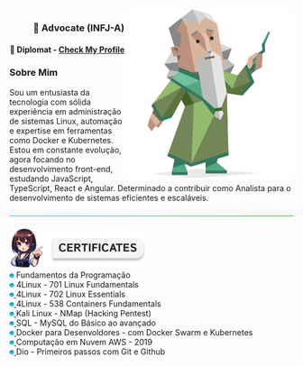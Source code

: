 <img align="right" src="https://raw.githubusercontent.com/Harlocks/design/main/assets/inkscape/characters/images.png" width="300px">

<div align="right">
    <h3>🔷 Advocate (INFJ-A)</h3>
    <h4>🔶 Diplomat - <a href="https://www.16personalities.com/profiles/b09e726debf10" target="_blank">Check My Profile</a></h4>
</div>

<div align="left">
    <h3>Sobre Mim</h3>
        <p>Sou um entusiasta da tecnologia com sólida experiência em administração de sistemas
            Linux, automação e expertise em ferramentas como Docker e Kubernetes.
            Estou em constante evolução, agora focando no desenvolvimento front-end, estudando JavaScript,
            TypeScript, React e Angular. Determinado a contribuir como Analista para o desenvolvimento
            de sistemas eficientes e escaláveis. </p>
        <!-- <p>Com expertise em DevOps e Bash; Certificado em Linux, Docker ( + Swarm & Compose), Kubernetes, SQL e Git; JavaScript, Typescript, React e Angular. </p> -->
</div>

[comment]: <> (Separator)
<img align="center" src="https://github.com/Harlocks/design/blob/main/assets/inkscape/separators/Line.png?raw=true">

<!-- > [!NOTE]
> Além do exposto, detenho proficiência em HTML, CSS, YAML e Markdown. -->
<img src="https://github.com/Harlocks/design/blob/main/assets/figma/banners/BannerCertificatev2.png?raw=true">

<div align="left">
    <a href="https://www.linkedin.com/learning/certificates/504f4d9f40072b744092bb6c2950823c9a445bd505361a698ef34e99055a8a36"><img src="https://github.com/Harlocks/design/blob/main/assets/figma/separators/Circle.png?raw=true"></a>
    Fundamentos da Programação
    <br>
    <a href="https://aia.4linux.com.br/pluginfile.php/1/tool_certificate/issues/1669678508/1367924847ER.pdf"><img src="https://github.com/Harlocks/design/blob/main/assets/figma/separators/Circle.png?raw=true"></a>
    4Linux - 701 Linux Fundamentals
    <br>
    <a href="https://aia.4linux.com.br/pluginfile.php/1/tool_certificate/issues/1675391171/1810068390ER.pdf">
    <img src="https://github.com/Harlocks/design/blob/main/assets/figma/separators/Circle.png?raw=true">
    </a>
    4Linux - 702 Linux Essentials
    <br>
    <a href="https://aia.4linux.com.br/pluginfile.php/1/tool_certificate/issues/1676249944/1781286897ER.pdf">
    <img src="https://github.com/Harlocks/design/blob/main/assets/figma/separators/Circle.png?raw=true">
    </a>
    4Linux - 538 Containers Fundamentals
    <br>
    <a href="https://www.udemy.com/certificate/UC-e8b41492-3cd0-46c1-b856-0f735d019834/">
    <img src="https://github.com/Harlocks/design/blob/main/assets/figma/separators/Circle.png?raw=true">
    </a>
    Kali Linux - NMap (Hacking Pentest)
    <br>
    <a href="https://www.udemy.com/certificate/UC-aa4e9467-d4f2-4b8a-86dd-a66195db4539/">
    <img src="https://github.com/Harlocks/design/blob/main/assets/figma/separators/Circle.png?raw=true">
    </a>
    SQL - MySQL do Básico ao avançado
    <br>
    <a href="https://www.udemy.com/certificate/UC-617eb56e-2a47-4315-ae81-f21d7c7c11d6/">
    <img src="https://github.com/Harlocks/design/blob/main/assets/figma/separators/Circle.png?raw=true">
    </a>
    Docker para Desenvoldores - com Docker Swarm e Kubernetes
    <br>
    <a href="https://www.udemy.com/certificate/UC-BQ9AEU2Z/">
    <img src="https://github.com/Harlocks/design/blob/main/assets/figma/separators/Circle.png?raw=true">
    </a>
    Computação em Nuvem AWS - 2019
    <br>
    <a href="https://github.com/Harlocks/certificates/blob/main/certificates/Dio%20-%20Primeiros%20passos%20com%20Git%20e%20Github.pdf">
    <img src="https://github.com/Harlocks/design/blob/main/assets/figma/separators/Circle.png?raw=true">
    </a>
    Dio - Primeiros passos com Git e Github
    <br>
</div>

<!-- <p align="center">
    <img src="https://github.com/Harlocks/keypirinha/blob/main/assets/images/separatorCircle.png?raw=true">
    <a>Fundamentos da Programação</a>
    <img src="https://github.com/Harlocks/keypirinha/blob/main/assets/images/separatorCircle.png?raw=true">
    <a>4Linux - 701 Linux Fundamentals</a>
    <img src="https://github.com/Harlocks/keypirinha/blob/main/assets/images/separatorCircle.png?raw=true">
    <a>4Linux - 702 Linux Essentials</a>
    <img src="https://github.com/Harlocks/keypirinha/blob/main/assets/images/separatorCircle.png?raw=true">
    <a>Kali Linux - NMap (Hacking e Pentest)</a>
    <img src="https://github.com/Harlocks/keypirinha/blob/main/assets/images/separatorCircle.png?raw=true">
    <a>SQL - MYSQL do Básico ao avançado</a>
    <img src="https://github.com/Harlocks/keypirinha/blob/main/assets/images/separatorCircle.png?raw=true">
    <a>Docker para Desenvolvedores - com Docker Swarm e Kubernetes</a>
    <img src="https://github.com/Harlocks/keypirinha/blob/main/assets/images/separatorCircle.png?raw=true">
    <a>Computação em Nuvem AWS - 2019</a>
    <img src="https://github.com/Harlocks/keypirinha/blob/main/assets/images/separatorCircle.png?raw=true">
    <a>Dio - Primeiros passos com Git e Github</a>
</p> -->

<!--
- <a href="https://www.linkedin.com/learning/certificates/504f4d9f40072b744092bb6c2950823c9a445bd505361a698ef34e99055a8a36"><img src="https://raw.githubusercontent.com/Harlocks/design/b9b7ba98d2e3a76790b37dc74058a2a9fff94af0/assets/inkscape/buttons/RedirectFigma.png"><a/><b> Fundamentos da programação</b> 
- <a href="https://aia.4linux.com.br/pluginfile.php/1/tool_certificate/issues/1669678508/1367924847ER.pdf"><img src="https://raw.githubusercontent.com/Harlocks/design/b9b7ba98d2e3a76790b37dc74058a2a9fff94af0/assets/inkscape/buttons/RedirectFigma.png"><a/><b> 4Linux - 701 Linux Fundamentals<b/> 
- <a href="https://aia.4linux.com.br/pluginfile.php/1/tool_certificate/issues/1675391171/1810068390ER.pdf"><img src="https://raw.githubusercontent.com/Harlocks/design/b9b7ba98d2e3a76790b37dc74058a2a9fff94af0/assets/inkscape/buttons/RedirectFigma.png"><a/><b> 4Linux - 702 Linux Essentials<b/> 
- <a href="https://aia.4linux.com.br/pluginfile.php/1/tool_certificate/issues/1676249944/1781286897ER.pdf"><img src="https://raw.githubusercontent.com/Harlocks/design/b9b7ba98d2e3a76790b37dc74058a2a9fff94af0/assets/inkscape/buttons/RedirectFigma.png"><a/><b> 4Linux - 538 Containers Fundamentals<b/> 
- <a href="https://www.udemy.com/certificate/UC-e8b41492-3cd0-46c1-b856-0f735d019834/"><img src="https://raw.githubusercontent.com/Harlocks/design/b9b7ba98d2e3a76790b37dc74058a2a9fff94af0/assets/inkscape/buttons/RedirectFigma.png"><a/><b> Kali Linux - NMap (Hacking e Pentest)<b/> 
- <a href="https://www.udemy.com/certificate/UC-aa4e9467-d4f2-4b8a-86dd-a66195db4539/"><img src="https://raw.githubusercontent.com/Harlocks/design/b9b7ba98d2e3a76790b37dc74058a2a9fff94af0/assets/inkscape/buttons/RedirectFigma.png"><a/><b> SQL - MySQL do Básico ao Avançado<b/> 
- <a href="https://www.udemy.com/certificate/UC-617eb56e-2a47-4315-ae81-f21d7c7c11d6/"><img src="https://raw.githubusercontent.com/Harlocks/design/b9b7ba98d2e3a76790b37dc74058a2a9fff94af0/assets/inkscape/buttons/RedirectFigma.png"><a/><b> Docker para Desenvolvedores - com Docker Swarm e Kubernetes<b/> 
- <a href="https://www.udemy.com/certificate/UC-BQ9AEU2Z/"><img src="https://raw.githubusercontent.com/Harlocks/design/b9b7ba98d2e3a76790b37dc74058a2a9fff94af0/assets/inkscape/buttons/RedirectFigma.png"><a/><b> Computação em Nuvem AWS - 2019<b/>
- <a href="https://github.com/Harlocks/certificates/blob/main/certificates/Dio%20-%20Primeiros%20passos%20com%20Git%20e%20Github.pdf"><img src="https://raw.githubusercontent.com/Harlocks/design/b9b7ba98d2e3a76790b37dc74058a2a9fff94af0/assets/inkscape/buttons/RedirectFigma.png"><a/><b> Dio - Primeiros passos com Git e GitHub<b/>
-->
